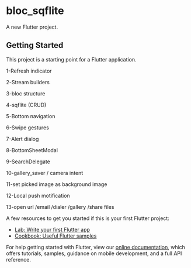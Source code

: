 # bloc_sqflite

A new Flutter project.

## Getting Started

This project is a starting point for a Flutter application.

1-Refresh indicator 

2-Stream builders

3-bloc structure

4-sqflite (CRUD)

5-Bottom navigation

6-Swipe gestures

7-Alert dialog

8-BottomSheetModal

9-SearchDelegate

10-gallery_saver / camera intent

11-set picked image as background image

12-Local push motification

13-open url /email /dialer /gallery /share files





A few resources to get you started if this is your first Flutter project:

- [Lab: Write your first Flutter app](https://flutter.dev/docs/get-started/codelab)
- [Cookbook: Useful Flutter samples](https://flutter.dev/docs/cookbook)

For help getting started with Flutter, view our
[online documentation](https://flutter.dev/docs), which offers tutorials,
samples, guidance on mobile development, and a full API reference.
